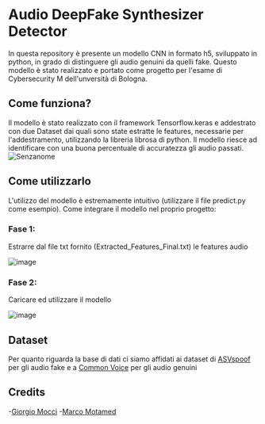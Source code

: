 # Audio DeepFake Synthesizer Detector
In questa repository è presente un modello CNN in formato h5, sviluppato in python, in grado di distinguere gli audio genuini da quelli fake.
Questo modello è stato realizzato e portato come progetto per l'esame di Cybersecurity M dell'unversità di Bologna.

## Come funziona?
Il modello è stato realizzato con il framework Tensorflow.keras e addestrato con due Dataset dai quali sono state estratte le features, necessarie per l'addestramento, utilizzando la libreria librosa di python.
Il modello riesce ad identificare con una buona percentuale di accuratezza gli audio passati.
![Senzanome](https://user-images.githubusercontent.com/100919731/213255929-d9dac9f0-49de-40f2-8055-d7bca2897801.png)

## Come utilizzarlo
L'utilizzo del modello è estremamente intuitivo (utilizzare il file predict.py come esempio).
Come integrare il modello nel proprio progetto:
### Fase 1:
Estrarre dal file txt fornito (Extracted_Features_Final.txt) le features audio

![image](https://user-images.githubusercontent.com/100919731/213257836-cdb969a3-8bbe-432f-90bc-3c8e00699177.png)
### Fase 2:
Caricare ed utilizzare il modello

![image](https://user-images.githubusercontent.com/100919731/213258464-c6423a04-9372-4279-9543-182736b22f5f.png)

## Dataset
Per quanto riguarda la base di dati ci siamo affidati ai dataset di [ASVspoof](https://www.asvspoof.org/index2021.html) per gli audio fake  e a [Common Voice](https://commonvoice.mozilla.org/it/datasets) per gli audio genuini

## Credits
-[Giorgio Mocci](https://github.com/giorgio-mocci)
-[Marco Motamed](https://github.com/MotaMarco)
